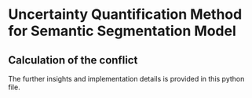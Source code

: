 # Uncertainty Quantification Method for Semantic Segmentation Model
## Calculation of the conflict
The further insights and implementation details is provided in this python file.
